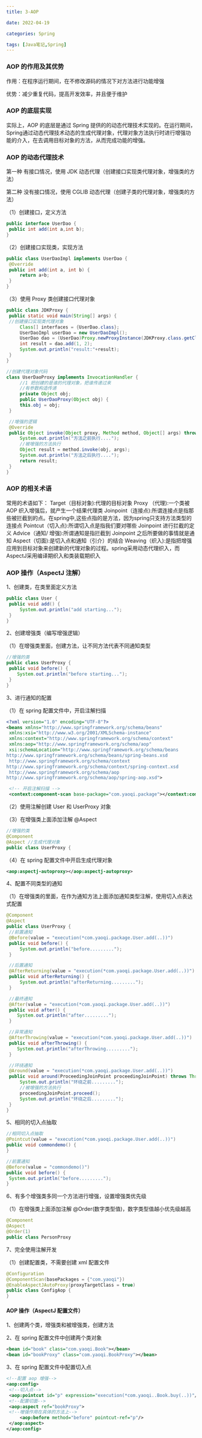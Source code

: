 ```yaml
---
title: 3-AOP

date: 2022-04-19	

categories: Spring	

tags: [Java笔记,Spring]
---	
```


### AOP 的作用及其优势

作用：在程序运行期间，在不修改源码的情况下对方法进行功能增强

优势：减少重复代码，提高开发效率，并且便于维护

### AOP 的底层实现

实际上，AOP 的底层是通过 Spring 提供的的动态代理技术实现的。在运行期间，Spring通过动态代理技术动态的生成代理对象，代理对象方法执行时进行增强功能的介入，在去调用目标对象的方法，从而完成功能的增强。

### AOP 的动态代理技术

第一种 有接口情况，使用 JDK 动态代理（创建接口实现类代理对象，增强类的方法）

第二种 没有接口情况，使用 CGLIB 动态代理（创建子类的代理对象，增强类的方法）

（1）创建接口，定义方法

```java
public interface UserDao {
 public int add(int a,int b);
}
```

（2）创建接口实现类，实现方法

```java
public class UserDaoImpl implements UserDao {
 @Override
 public int add(int a, int b) {
	 return a+b;
 }
}
```

（3）使用 Proxy 类创建接口代理对象

```java
public class JDKProxy {
 public static void main(String[] args) {
 //创建接口实现类代理对象
     Class[] interfaces = {UserDao.class};
     UserDaoImpl userDao = new UserDaoImpl();
     UserDao dao = (UserDao)Proxy.newProxyInstance(JDKProxy.class.getClassLoader(), interfaces, new UserDaoProxy(userDao)); 
     int result = dao.add(1, 2);
     System.out.println("result:"+result);
 } 
}

//创建代理对象代码
class UserDaoProxy implements InvocationHandler {
     //1 把创建的是谁的代理对象，把谁传递过来
     //有参数构造传递
     private Object obj;
     public UserDaoProxy(Object obj) {
     this.obj = obj;
 }

 //增强的逻辑
 @Override
 public Object invoke(Object proxy, Method method, Object[] args) throws Throwable {
     System.out.println("方法之前执行....");
     //被增强的方法执行
     Object result = method.invoke(obj, args);
     System.out.println("方法之后执行....");
     return result;
 } 
}
```

### AOP 的相关术语

常用的术语如下：
Target（目标对象):代理的目标对象
Proxy （代理):一个类被 AOP 织入增强后，就产生一个结果代理类
Joinpoint（连接点):所谓连接点是指那些被拦截到的点。在spring中,这些点指的是方法，因为spring只支持方法类型的连接点
Pointcut（切入点):所谓切入点是指我们要对哪些 Joinpoint 进行拦截的定义
Advice（通知/ 增强):所谓通知是指拦截到 Joinpoint 之后所要做的事情就是通知
Aspect（切面):是切入点和通知（引介）的结合
Weaving（织入):是指把增强应用到目标对象来创建新的代理对象的过程。spring采用动态代理织入，而AspectJ采用编译期织入和类装载期织入

### AOP 操作（AspectJ 注解）

1、创建类，在类里面定义方法

```java
public class User {
 public void add() {
	 System.out.println("add starting...");
 } 
}
```

2、创建增强类（编写增强逻辑）

（1）在增强类里面，创建方法，让不同方法代表不同通知类型

```java
//增强的类
public class UserProxy {
 public void before() {
 	System.out.println("before starting...");
 } 
}
```

3、进行通知的配置

（1）在 spring 配置文件中，开启注解扫描

```xml
<?xml version="1.0" encoding="UTF-8"?>
<beans xmlns="http://www.springframework.org/schema/beans" 
 xmlns:xsi="http://www.w3.org/2001/XMLSchema-instance" 
 xmlns:context="http://www.springframework.org/schema/context" 
 xmlns:aop="http://www.springframework.org/schema/aop" 
 xsi:schemaLocation="http://www.springframework.org/schema/beans 
http://www.springframework.org/schema/beans/spring-beans.xsd 
 http://www.springframework.org/schema/context 
http://www.springframework.org/schema/context/spring-context.xsd 
 http://www.springframework.org/schema/aop 
http://www.springframework.org/schema/aop/spring-aop.xsd">

 <!-- 开启注解扫描 -->
 <context:component-scan base-package="com.yaoqi.package"></context:component-scan> 
```

（2）使用注解创建 User 和 UserProxy 对象

（3）在增强类上面添加注解 @Aspect

```java
//增强的类
@Component
@Aspect //生成代理对象
public class UserProxy {
```

（4）在 spring 配置文件中开启生成代理对象

<!-- 开启 Aspect 生成代理对象--> 

```xml
<aop:aspectj-autoproxy></aop:aspectj-autoproxy> 
```

4、配置不同类型的通知

（1）在增强类的里面，在作为通知方法上面添加通知类型注解，使用切入点表达式配置

```java
@Component
@Aspect 
public class UserProxy {
 //前置通知
 @Before(value = "execution(*com.yaoqi.package.User.add(..))")
 public void before() {
	 System.out.println("before.........");
 }

 //后置通知
 @AfterReturning(value = "execution(*com.yaoqi.package.User.add(..))")
 public void afterReturning() {
	 System.out.println("afterReturning.........");
 }

 //最终通知
 @After(value = "execution(*com.yaoqi.package.User.add(..))")
 public void after() {
 	System.out.println("after.........");
 }

 //异常通知
 @AfterThrowing(value = "execution(*com.yaoqi.package.User.add(..))")
 public void afterThrowing() {
 	System.out.println("afterThrowing.........");
 }

 //环绕通知
 @Around(value = "execution(*com.yaoqi.package.User.add(..))")
 public void around(ProceedingJoinPoint proceedingJoinPoint) throws Throwable {
     System.out.println("环绕之前.........");
     //被增强的方法执行
     proceedingJoinPoint.proceed();
     System.out.println("环绕之后.........");
 } 
}
```

5、相同的切入点抽取

```java
//相同切入点抽取
@Pointcut(value = "execution(*com.yaoqi.package.User.add(..))")
public void commondemo() {
}

//前置通知
@Before(value = "commondemo()")
public void before() {
 System.out.println("before.........");
}
```

6、有多个增强类多同一个方法进行增强，设置增强类优先级

（1）在增强类上面添加注解 @Order(数字类型值)，数字类型值越小优先级越高

```java
@Component
@Aspect
@Order(1)
public class PersonProxy
```

7、完全使用注解开发 

（1）创建配置类，不需要创建 xml 配置文件 

```java
@Configuration
@ComponentScan(basePackages = {"com.yaoqi"})
@EnableAspectJAutoProxy(proxyTargetClass = true)
public class ConfigAop {
}
```

#### AOP 操作（AspectJ 配置文件）

1、创建两个类，增强类和被增强类，创建方法

2、在 spring 配置文件中创建两个类对象

```xml
<bean id="book" class="com.yaoqi.Book"></bean> 
<bean id="bookProxy" class="com.yaoqi.BookProxy"></bean> 
```

3、在 spring 配置文件中配置切入点

```xml
<!--配置 aop 增强--> 
<aop:config>
 <!--切入点-->
 <aop:pointcut id="p" expression="execution(*com.yaoqi..Book.buy(..))"/>
 <!--配置切面-->
 <aop:aspect ref="bookProxy">
 <!--增强作用在具体的方法上-->
     <aop:before method="before" pointcut-ref="p"/>
 </aop:aspect>
</aop:config>


```

